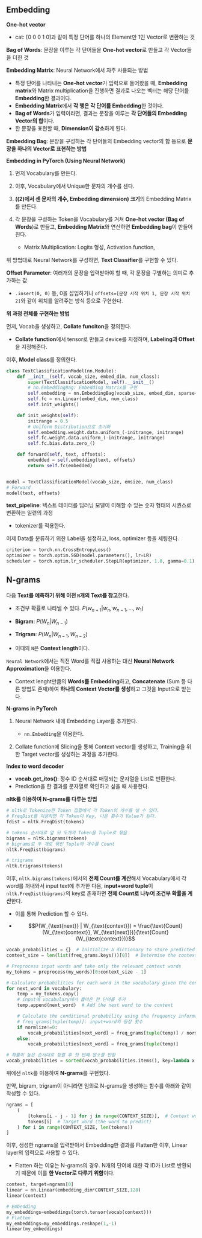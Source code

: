 ## Embedding

**One-hot vector**

- cat: [0 0 0 1 0]과 같이 특정 단어를 하나의 Element만 1인 Vector로 변환하는 것

**Bag of Words**: 문장을 이루는 각 단어들을 **One-hot vector**로 만들고 각 Vector들을 더한 것

**Embedding Matrix**: Neural Network에서 자주 사용되는 방법

- 특정 단어를 나타내는 **One-hot vector**가 입력으로 들어왔을 때, **Embedding matrix**와 Matrix multiplication을 진행하면 결과로 나오는 벡터는 해당 단어를 **Embedding**한 결과이다.
- **Embedding Matrix**에서 **각 행은 각 단어를 Embedding**한 것이다.
- **Bag of Words**가 입력이라면, 결과는 문장을 이루는 **각 단어들의 Embedding Vector의 합**이다.
- 한 문장을 표현할 때, **Dimension이 감소**하게 된다.

**Embedding Bag**: 문장을 구성하는 각 단어들의 Embedding vector의 합 등으로 **문장을 하나의 Vector로 표현하는 방법**

**Embedding in PyTorch (Using Neural Network)**

1. 먼저 Vocabulary를 만든다.

2. 이후, Vocabulary에서 Unique한 문자의 개수를 센다.

3. **((2)에서 센 문자의 개수, Embedding dimension) 크기**의 Embedding Matrix를 만든다.

4. 각 문장을 구성하는 Token을 Vocabulary를 거쳐 **One-hot vector (Bag of Words**)로 만들고, **Embedding Matrix**와 연산하면 **Embedding bag**이 만들어진다.

    - Matrix Multiplication: Logits 형성, Activation function, 
  
위 방법대로 Neural Network를 구성하면, **Text Classifier**를 구현할 수 있다.

**Offset Parameter**: 여러개의 문장을 입력받아야 할 때, 각 문장을 구별하는 의미로 추가하는 값

- `.insert(0, 0)` 등, 0을 삽입하거나 `offsets=[문장 시작 위치 1, 문장 시작 위치 2]`와 같이 위치를 알려주는 방식 등으로 구현한다.

**위 과정 전체를 구현하는 방법**

먼저, Vocab을 생성하고, **Collate funciton**을 정의한다.

- **Collate function**에서 tensor로 만들고 device를 지정하며, **Labeling과 Offset**을 지정해준다.

이후, **Model class**를 정의한다.

```python
class TextClassificationModel(nn.Module):
    def __init__(self, vocab_size, embed_dim, num_class):
        super(TextClassificationModel, self).__init__()
        # nn.EmbeddingBag: Embedding Matrix를 구현
        self.embedding = nn.EmbeddingBag(vocab_size, embed_dim, sparse=False)
        self.fc = nn.Linear(embed_dim, num_class)
        self.init_weights()

    def init_weights(self):
        initrange = 0.5
        # Uniform Distribution으로 초기화
        self.embedding.weight.data.uniform_(-initrange, initrange)
        self.fc.weight.data.uniform_(-initrange, initrange)
        self.fc.bias.data.zero_()

    def forward(self, text, offsets):
        embedded = self.embedding(text, offsets)
        return self.fc(embedded)


model = TextClassificationModel(vocab_size, emsize, num_class)
# Forward
model(text, offsets)
```

**text_pipeline**: 텍스트 데이터를 딥러닝 모델이 이해할 수 있는 숫자 형태의 시퀀스로 변환하는 일련의 과정

- tokenizer를 적용한다.

이제 Data를 분류하기 위한 Label을 설정하고, loss, optimizer 등을 세팅한다.

```python
criterion = torch.nn.CrossEntropyLoss()
optimizer = torch.optim.SGD(model.parameters(), lr=LR)
scheduler = torch.optim.lr_scheduler.StepLR(optimizer, 1.0, gamma=0.1)
```


## N-grams

다음 **Text를 예측하기 위해 이전 `N`개의 Text를 참고**한다.

- 조건부 확률로 나타낼 수 있다. $P(w_{n+1} | w_{n}, w_{n-1}, ..., w_{1})$

- **Bigram**: $P(W_n|W_{n-1})$
- **Trigram**: $P(W_n | W_{n-1}, W_{n-2})$

- 이때의 `N`은 **Context length**이다.

`Neural Network`에서는 직전 Word를 직접 사용하는 대신 **Neural Network Approximation**을 이용한다.

- Context lenght만큼의 **Words를 Embedding**하고, **Concatenate** (Sum 등 다른 방법도 존재)하여 **하나의 Context Vector를 생성**하고 그것을 Input으로 받는다.

**N-grams in PyTorch**

1. Neural Network 내에 Embedding Layer를 추가한다.

    - `nn.Embedding`을 이용한다.

2. Collate function에 Slicing을 통해 Context vector를 생성하고, Training을 위한 Target vector를 생성하는 과정을 추가한다.

**Index to word decoder**

- **vocab.get_itos()**: 정수 ID 순서대로 매핑되는 문자열을 List로 반환한다.
- Prediction을 한 결과를 문자열로 확인하고 싶을 때 사용한다.

**nltk를 이용하여 N-grams를 다루는 방법**
  
```python
# nltk로 Tokenize한 Token 집합에서 각 Token의 개수를 셀 수 있다.
# FreqDist를 이용하면 각 Token이 Key, 나온 횟수가 Value가 된다.
fdist = nltk.FreqDist(tokens)

# tokens 순서대로 앞 뒤 두개의 Token을 Tuple로 묶음
bigrams = nltk.bigrams(tokens)
# bigrams로 두 개로 묶인 Tuple의 개수를 Count
nltk.FreqDist(bigrams)

# trigrams
nltk.trigrams(tokens)
```

이후,  `nltk.bigrams(tokens)`에서의 **전체 Count를 계산**해서 Vocabulary에서 각 word를 꺼내와서 input text에 추가한 다음, **input+word tuple**이 `nltk.FreqDist(bigrams)`의 key로 존재하면 **전체 Count로 나누어 조건부 확률을 계산**한다.

- 이를 통해 Prediction 할 수 있다.

- $$P(W_{\text{next}} | W_{\text{context}}) = \frac{\text{Count}(W_{\text{context}}, W_{\text{next}})}{\text{Count}(W_{\text{context}})}$$

```python
vocab_probabilities = {}  # Initialize a dictionary to store predicted word probabilities
context_size = len(list(freq_grams.keys())[0])  # Determine the context size from n-grams keys

# Preprocess input words and take only the relevant context words
my_tokens = preprocess(my_words)[0:context_size - 1]

# Calculate probabilities for each word in the vocabulary given the context
for next_word in vocabulary:
    temp = my_tokens.copy()
    # input에 vocabulary에서 뽑아온 한 단어를 추가
    temp.append(next_word)  # Add the next word to the context

    # Calculate the conditional probability using the frequency information
    # freq_grams[tuple(temp)]: input+word의 등장 횟수
    if normlize!=0:
        vocab_probabilities[next_word] = freq_grams[tuple(temp)] / normlize
    else:
        vocab_probabilities[next_word] = freq_grams[tuple(temp)] 

# 확률이 높은 순서대로 정렬 후 첫 번째 원소를 반환
vocab_probabilities = sorted(vocab_probabilities.items(), key=lambda x: x[1], reverse=True)
```

위에선 `nltk`를 이용하여 **N-grams**를 구현했다.

만약, bigram, trigram이 아니라면 임의로 N-grams을 생성하는 함수를 아래와 같이 작성할 수 있다.

```python
ngrams = [
    (
        [tokens[i - j - 1] for j in range(CONTEXT_SIZE)],  # Context words (previous words)
        tokens[i]  # Target word (the word to predict)
    ) for i in range(CONTEXT_SIZE, len(tokens))
]
```

이후, 생성한 ngrams을 입력받아서 Embedding한 결과를 Flatten한 이후, Linear layer의 입력으로 사용할 수 있다.

- Flatten 하는 이유는 N-grams의 경우. N개의 단어에 대한 각 ID가 List로 반환되기 때문에 이를 **한 Vector로 다루기 위함**이다.

```python
context, target=ngrams[0]
linear = nn.Linear(embedding_dim*CONTEXT_SIZE,128)
linear(context)

# Embedding
my_embeddings=embeddings(torch.tensor(vocab(context)))
# Flatten
my_embeddings=my_embeddings.reshape(1,-1)
linear(my_embeddings)
```
